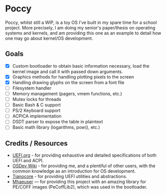 # Poccy

Poccy, whilst still a WIP, is a toy OS I've built in my spare time for a school project. More precisely, I am doing my senior's paper/thesis on operating systems and kernels, and am providing this one as an example to detail how one may go about kernel/OS development.

## Goals

- [x] Custom bootloader to obtain basic information necessary, load the kernel image and call it with passed down arguments.
- [x] Graphics methods for handling plotting pixels to the screen
- [x] Handling drawing glyphs on the screen from a font file
- [ ] Filesystem handler
- [ ] Memory management (pagers, vmem functions, etc.)
- [ ] Mutex locks for threads
- [ ] Basic Bash & C support
- [ ] PS/2 Keyboard support
- [ ] ACPICA implementation
- [ ] DSDT parser to expose the table in plaintext
- [ ] Basic math library (logarithms, pow(), etc.)

## Credits / Resources

- [UEFI.org](https://uefi.org/specsandtesttools) - for providing exhaustive and detailed specifications of both UEFI and ACPI.
- [OSDev Wiki](https://wiki.osdev.org/Expanded_Main_Page) - for providing me, and a plentiful of other users, with the common knowledge as an introduction for OS development.
- [Tianocore](https://github.com/tianocore/edk2) - for providing UEFI utilities and abstractions.
- [Mhaeuser](https://github.com/mhaeuser) — for providing this project with an amazing library for PE/COFF images (PeCoffLib2), which was used in the bootloader.
